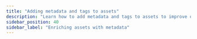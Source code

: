 ```yaml
---
title: "Adding metadata and tags to assets"
description: "Learn how to add metadata and tags to assets to improve observability in Dagster"
sidebar_position: 40
sidebar_label: "Enriching assets with metadata"
---
```

